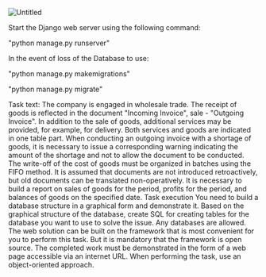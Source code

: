 ![Untitled](https://github.com/Kepu246/Testtask1/assets/95006029/803553db-afda-461a-a2d3-c3021c575f3c)



Start the Django web server using the following command:

"python manage.py runserver"

In the event of loss of the Database to use:

"python manage.py makemigrations"

"python manage.py migrate"



Task text:
The company is engaged in wholesale trade. The receipt of goods is reflected in the document "Incoming Invoice", sale - "Outgoing Invoice". In addition to the sale of goods, additional services may be provided, for example, for delivery. Both services and goods are indicated in one table part.
When conducting an outgoing invoice with a shortage of goods, it is necessary to issue a corresponding warning indicating the amount of the shortage and not to allow the document to be conducted.
The write-off of the cost of goods must be organized in batches using the FIFO method.
It is assumed that documents are not introduced retroactively, but old documents can be translated non-operatively.
It is necessary to build a report on sales of goods for the period, profits for the period, and balances of goods on the specified date.
Task execution
You need to build a database structure in a graphical form and demonstrate it.
Based on the graphical structure of the database, create SQL for creating tables for the database you want to use to solve the issue. Any databases are allowed.
The web solution can be built on the framework that is most convenient for you to perform this task. But it is mandatory that the framework is open source.
The completed work must be demonstrated in the form of a web page accessible via an internet URL.
When performing the task, use an object-oriented approach.

